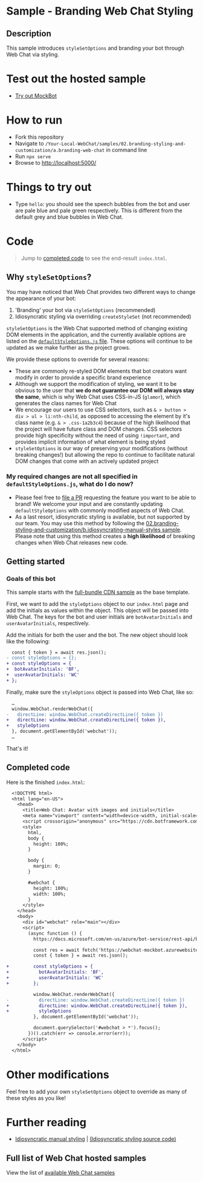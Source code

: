 # Sample - Branding Web Chat Styling

## Description

This sample introduces `styleSetOptions` and branding your bot through Web Chat via styling.

# Test out the hosted sample

-  [Try out MockBot](https://microsoft.github.io/BotFramework-WebChat/02.branding-styling-and-customization/a.branding-web-chat)

# How to run

-  Fork this repository
-  Navigate to `/Your-Local-WebChat/samples/02.branding-styling-and-customization/a.branding-web-chat` in command line
-  Run `npx serve`
-  Browse to [http://localhost:5000/](http://localhost:5000/)

# Things to try out

-  Type `hello`: you should see the speech bubbles from the bot and user are pale blue and pale green respectively. This is different from the default grey and blue bubbles in Web Chat.

# Code

> Jump to [completed code](#completed-code) to see the end-result `index.html`.

## Why `styleSetOptions`?

You may have noticed that Web Chat provides two different ways to change the appearance of your bot:

1. 'Branding' your bot via `styleSetOptions` (recommended)
1. Idiosyncratic styling via overriding `createStyleSet` (not recommended)

`styleSetOptions` is the Web Chat supported method of changing existing DOM elements in the application, and the currently available options are listed on the [`defaultStyleOptions.js` file](https://github.com/microsoft/BotFramework-WebChat/blob/master/packages/component/src/Styles/defaultStyleOptions.js). These options will continue to be updated as we make further as the project grows.

We provide these options to override for several reasons:

-  These are commonly re-styled DOM elements that bot creators want modify in order to provide a specific brand experience
-  Although we support the modification of styling, we want it to be obvious to the user that **we do not guarantee our DOM will always stay the same**, which is why Web Chat uses CSS-in-JS (`glamor`), which generates the class names for Web Chat
-  We encourage our users to use CSS selectors, such as `& > button > div > ul > li:nth-child`, as opposed to accessing the element by it's class name (e.g. `& > .css-1a2b3c4`) because of the high likelihood that the project will have future class and DOM changes. CSS selectors provide high specificity without the need of using `!important`, and provides implicit information of what element is being styled
-  `styleSetOptions` is our way of preserving your modifications (without breaking changes!) but allowing the repo to continue to facilitate natural DOM changes that come with an actively updated project

### My required changes are not all specified in `defaultStyleOptions.js`, what do I do now?

-  Please feel free to [file a PR](https://github.com/microsoft/BotFramework-WebChat/issues/new) requesting the feature you want to be able to brand! We welcome your input and are constantly updating `defaultStyleOptions` with commonly modified aspects of Web Chat.
-  As a last resort, idiosyncratic styling is available, but not supported by our team. You may use this method by following the [02.branding-styling-and-customization/b.idiosyncrating-manual-styles sample](../02.branding-styling-and-customization/b.idiosyncratic-manual-styles/README.md). Please note that using this method creates a **high likelihood** of breaking changes when Web Chat releases new code.

## Getting started

### Goals of this bot

This sample starts with the [full-bundle CDN sample](./../01.getting-started/a.full-bundle/README.md) as the base template.

First, we want to add the `styleOptions` object to our `index.html` page and add the initials as values within the object. This object will be passed into Web Chat. The keys for the bot and user initials are `botAvatarInitials` and `userAvatarInitials`, respectively.

Add the initials for both the user and the bot. The new object should look like the following:

```diff
  const { token } = await res.json();
- const styleOptions = {};
+ const styleOptions = {
+  botAvatarInitials: 'BF',
+  userAvatarInitials: 'WC'
+ };
```

Finally, make sure the `styleOptions` object is passed into Web Chat, like so:

```diff
  …
  window.WebChat.renderWebChat({
-   directLine: window.WebChat.createDirectLine({ token })
+   directLine: window.WebChat.createDirectLine({ token }),
+   styleOptions
  }, document.getElementById('webchat'));
  …
```

That's it!

## Completed code

Here is the finished `index.html`:

```diff
  <!DOCTYPE html>
  <html lang="en-US">
    <head>
      <title>Web Chat: Avatar with images and initials</title>
      <meta name="viewport" content="width=device-width, initial-scale=1.0" />
      <script crossorigin="anonymous" src="https://cdn.botframework.com/botframework-webchat/latest/webchat.js"></script>
      <style>
        html,
        body {
          height: 100%;
        }

        body {
          margin: 0;
        }

        #webchat {
          height: 100%;
          width: 100%;
        }
      </style>
    </head>
    <body>
      <div id="webchat" role="main"></div>
      <script>
        (async function () {
          https://docs.microsoft.com/en-us/azure/bot-service/rest-api/bot-framework-rest-direct-line-3-0-authentication

          const res = await fetch('https://webchat-mockbot.azurewebsites.net/directline/token', { method: 'POST' });
          const { token } = await res.json();

+         const styleOptions = {
+           botAvatarInitials: 'BF',
+           userAvatarInitials: 'WC'
+         };

          window.WebChat.renderWebChat({
-           directLine: window.WebChat.createDirectLine({ token })
+           directLine: window.WebChat.createDirectLine({ token }),
+           styleOptions
          }, document.getElementById('webchat'));

          document.querySelector('#webchat > *').focus();
        })().catch(err => console.error(err));
      </script>
    </body>
  </html>
```

# Other modifications

Feel free to add your own `styleSetOptions` object to override as many of these styles as you like!

# Further reading

-  [Idiosyncratic manual styling](https://microsoft.github.io/BotFramework-WebChat/02.branding-styling-and-customization/b.idiosyncrating-manual-styles) | [(Idiosyncratic styling source code)](https://github.com/microsoft/BotFramework-WebChat/tree/master/samples/02.branding-styling-and-customization/b.idiosyncratic-manual-styles)

## Full list of Web Chat hosted samples

View the list of [available Web Chat samples](https://github.com/microsoft/BotFramework-WebChat/tree/master/samples)

